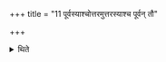 +++
title = "11 पूर्वस्याश्चोत्तरमुत्तरस्याश्च पूर्वन् तौ"

+++

<details><summary>थिते</summary>

11. with the first quarter of the following verse and the first quarter of the following verse with the last quarter of the preceding verse".  
</details>
